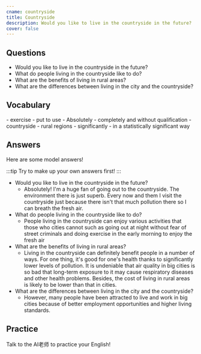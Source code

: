 ```yaml
---
cname: countryside
title: Countryside
description: Would you like to live in the countryside in the future?
cover: false
---
```

<banner></banner>

## Questions

- Would you like to live in the countryside in the future?
- What do people living in the countryside like to do?
- What are the benefits of living in rural areas?
- What are the differences between living in the city and the countryside?

## Vocabulary

<vocab-list>
- exercise
  - put to use
- Absolutely
  - completely and without qualification
- countryside
  - rural regions  
- significantly
  - in a statistically significant way

<!-- blank -->

</vocab-list>

## Answers
Here are some model answers!

:::tip
Try to make up your own answers first!
:::

- Would you like to live in the countryside in the future?
  - Absolutely! I&#39;m a huge fan of going out to the countryside. The environment there is just superb. Every now and them I visit the countryside just because there isn&#39;t that much pollution there so I can breath the fresh air.
- What do people living in the countryside like to do?
  - People living in the countryside can enjoy various activities that those who cities cannot such as going out at night without fear of street criminals and doing exercise in the early morning to enjoy the fresh air
- What are the benefits of living in rural areas?
  - Living in the countryside can definitely benefit people in a number of ways. For one thing, it&#39;s good for one&#39;s health thanks to significantly lower levels of pollution. It is undeniable that air quality in big cities is so bad that long-term exposure to it may cause respiratory diseases and other health problems. Besides, the cost of living in rural areas is likely to be lower than that in cities.
- What are the differences between living in the city and the countryside?
  - However, many people have been attracted to live and work in big cities because of better employment opportunities and higher living standards.

## Practice
Talk to the AI老师 to practice your English!
<qrfooter></qrfooter>
